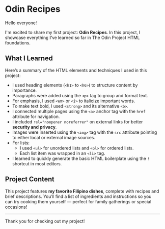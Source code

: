 # Odin Recipes

Hello everyone!

I'm excited to share my first project: **Odin Recipes**. In this project, I showcase everything I've learned so far in The Odin Project HTML foundations.

## What I Learned

Here’s a summary of the HTML elements and techniques I used in this project:

- I used heading elements (`<h1>` to `<h6>`) to structure content by importance.
- Paragraphs were added using the `<p>` tag to group and format text.
- For emphasis, I used `<em>` or `<i>` to italicize important words.
- To make text bold, I used `<strong>` and its alternative `<b>`.
- I connected multiple pages using the `<a>` anchor tag with the `href` attribute for navigation.
- I included `rel="noopener noreferrer"` on external links for better **security and privacy**.
- Images were inserted using the `<img>` tag with the `src` attribute pointing to either local or external image sources.
- For lists:
  - I used `<ul>` for unordered lists and `<ol>` for ordered lists.
  - Each list item was wrapped in an `<li>` tag.
- I learned to quickly generate the basic HTML boilerplate using the `!` shortcut in most editors.

## Project Content

This project features **my favorite Filipino dishes**, complete with recipes and brief descriptions. You’ll find a list of ingredients and instructions so you can try cooking them yourself — perfect for family gatherings or special occasions!

---

Thank you for checking out my project!
